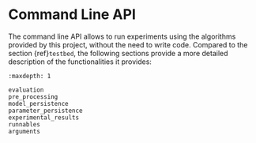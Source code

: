 # Command Line API

The command line API allows to run experiments using the algorithms provided by this project, without the need to write code. Compared to the section {ref}`testbed`, the following sections provide a more detailed description of the functionalities it provides:

```{toctree}
:maxdepth: 1

evaluation
pre_processing
model_persistence
parameter_persistence
experimental_results
runnables
arguments
```
